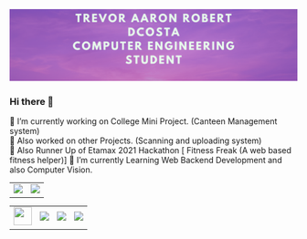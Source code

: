 [![MY HEADER](https://github.com/dcostat04/dcostat04/blob/main/trevgithub1.png)](https://trevorblogs.herokuapp.com/ )

<table>
<tr>
<td><img src="https://github-readme-stats.vercel.app/api?username=dcostat04&show_icons=true&theme=radical" width="500"></td>
<td><img src="https://github-readme-stats.vercel.app/api/top-langs/?username=dcostat04&show_icons=true&theme=radical" /></td>
</tr>



### Hi there 👋

🔭 I’m currently working on College Mini Project. (Canteen Management system)<br>
🔭 Also worked on other Projects. (Scanning and uploading system)<br>
🔭 Also Runner Up of Etamax 2021 Hackathon [ Fitness Freak (A web based fitness helper)]
🌱 I’m currently Learning Web Backend Development and also Computer Vision.<br>

<table>
<tr>
<td>
<a href="https://www.hackerrank.com/dcostat4" target="_blank" title="Redirect to homepage">
<img height="32px" width="32px"
src="https://res.cloudinary.com/dnv3ztqf1/image/upload/v1599229238/for%20github%20profile/HackerRank_logo_clbbjf.svg" /></a>
</td>
<td>
<a href="https://twitter.com/TrevorDcosta04" target="_blank" title="Redirect to homepage">
<img
src="https://res.cloudinary.com/dnv3ztqf1/image/upload/v1599229044/for%20github%20profile/twitter_dbuptk.png" /></a>
</td>
<td>
<a href="https://www.linkedin.com/in/trevor-aaron-robert-dcosta-7558631a6/" target="_blank"
title="Redirect to homepage">
<img
src="https://res.cloudinary.com/dnv3ztqf1/image/upload/v1599229120/for%20github%20profile/linkedin_kcwoc2.png" /></a>
</td>
<td>
<a href="https://www.instagram.com/trevor_da_costa04/" target="_blank" title="Redirect to homepage">
<img
src="https://res.cloudinary.com/dnv3ztqf1/image/upload/v1599228946/for%20github%20profile/instagram-sketched_tv68dv.png" /></a>
</td>
</tr>
</table>

</td>

</tr>
</table>

<!--
**dcostat04/dcostat04** is a ✨ _special_ ✨ repository because its `README.md` (this file) appears on your GitHub profile.

Here are some ideas to get you started:

- 🔭 I’m currently working on ...
- 🌱 I’m currently learning ...
- 👯 I’m looking to collaborate on ...
- 🤔 I’m looking for help with ...
- 💬 Ask me about ...
- 📫 How to reach me: ...
- 😄 Pronouns: ...
- ⚡ Fun fact: ...
-->

